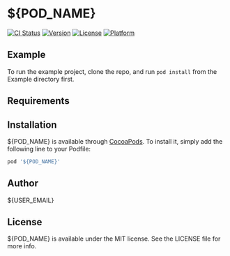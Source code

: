 # ${POD_NAME}

[![CI Status](https://img.shields.io/travis/${USER_NAME}/${REPO_NAME}.svg?style=flat)](https://travis-ci.org/${USER_NAME}/${REPO_NAME})
[![Version](https://img.shields.io/cocoapods/v/${POD_NAME}.svg?style=flat)](https://cocoapods.org/pods/${POD_NAME})
[![License](https://img.shields.io/cocoapods/l/${POD_NAME}.svg?style=flat)](https://cocoapods.org/pods/${POD_NAME})
[![Platform](https://img.shields.io/cocoapods/p/${POD_NAME}.svg?style=flat)](https://cocoapods.org/pods/${POD_NAME})

## Example

To run the example project, clone the repo, and run `pod install` from the Example directory first.

## Requirements

## Installation

${POD_NAME} is available through [CocoaPods](https://cocoapods.org). To install
it, simply add the following line to your Podfile:

```ruby
pod '${POD_NAME}'
```

## Author

${USER_EMAIL}

## License

${POD_NAME} is available under the MIT license. See the LICENSE file for more info.
